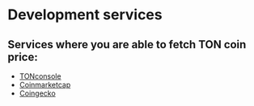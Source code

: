 # Development services

## Services where you are able to fetch TON coin price:

* [TONconsole](https://docs.tonconsole.com/tonapi/rest-api/rates)
* [Coinmarketcap](https://coinmarketcap.com/api/documentation/v1/)
* [Coingecko](https://apiguide.coingecko.com/getting-started)

